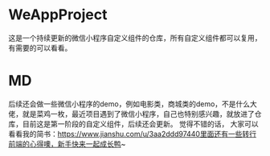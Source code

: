 # WeAppProject
这是一个持续更新的微信小程序自定义组件的仓库，所有自定义组件都可以复用，有需要的可以看看。
# MD
后续还会做一些微信小程序的demo，例如电影类，商城类的demo，不是什么大佬，就是菜鸡一枚，最近项目遇到了微信小程序，自己也特别感兴趣，就放进了仓库，目前这是第一阶段的自定义组件，后续还会更新。
觉得不错的话，
大家可以看看我的简书：https://www.jianshu.com/u/3aa2ddd97440里面还有一些转行前端的心得噢，新手快来一起成长鸭~
